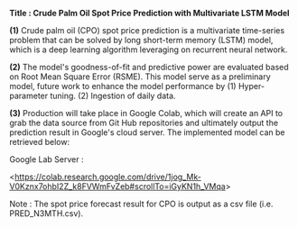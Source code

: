 **Title : Crude Palm Oil Spot Price Prediction with Multivariate LSTM Model**

**(1)** Crude palm oil (CPO) spot price prediction is a multivariate time-series problem that can be solved by long short-term memory (LSTM) model, which is a deep learning algorithm leveraging on recurrent neural network.

**(2)** The model's goodness-of-fit and predictive power are evaluated based on Root Mean Square Error (RSME). This model serve as a preliminary model, future work to enhance the model performance by (1) Hyper-parameter tuning. (2) Ingestion of daily data.

**(3)** Production will take place in Google Colab, which will create an API to grab the data source from Git Hub repositories and ultimately output the prediction result in Google's cloud server. The implemented model can be retrieved below:

Google Lab Server : 

<<https://colab.research.google.com/drive/1jog_Mk-V0Kznx7ohbI2Z_k8FVWmFvZeb#scrollTo=iGyKN1h_VMqa>>

Note : The spot price forecast result for CPO is output as a csv file (i.e. PRED_N3MTH.csv).
